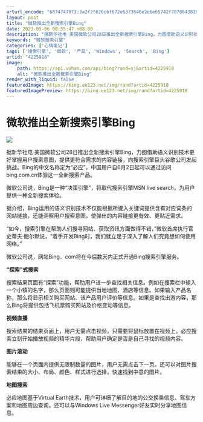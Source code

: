 ```yaml
---
arturl_encode: "6874747073:3a2f2f626c6f672e6373646e2e6e65742f7878643835313131:362f61727469636c652f64657461696c732f34323235393138"
layout: post
title: "微软推出全新搜索引擎Bing"
date: 2023-05-06 00:55:47 +08:00
description: "据新华社电 美国微软公司28日推出全新搜索引擎Bing，力图借助语义识别技术更好掌握用户搜索意图，提"
keywords: "微软搜索引擎"
categories: ['心情笔记']
tags: ['搜索引擎', '微软', '产品', 'Windows', 'Search', 'Bing']
artid: "4225918"
image:
    path: https://api.vvhan.com/api/bing?rand=sj&artid=4225918
    alt: "微软推出全新搜索引擎Bing"
render_with_liquid: false
featuredImage: https://bing.ee123.net/img/rand?artid=4225918
featuredImagePreview: https://bing.ee123.net/img/rand?artid=4225918
---
```


# 微软推出全新搜索引擎Bing

![](https://i-blog.csdnimg.cn/blog_migrate/28404cdee1a76558f6fb0ffaf0c6d49c.jpeg)

据新华社电 美国微软公司28日推出全新搜索引擎Bing，力图借助语义识别技术更好掌握用户搜索意图，提供更符合需求的内容链接，向搜索引擎巨头谷歌公司发起挑战。Bing的中文名称定为“必应”，中国用户自6月2日起可以通过访问bing.com.cn体验这一全新搜索产品。

微软公司说，Bing是一种“决策引擎”，将取代搜索引擎MSN live search，为用户提供一种全新搜索体验。

据介绍，Bing运用的语义识别技术不仅能根据所键入关键词提供含有对应词条的网站链接，还能洞察用户搜索意图，使弹出的内容链接更有效、更贴近需求。

“如今，搜索引擎在帮助人们搜寻网站、获取资讯方面做得不错，”微软首席执行官史蒂夫·鲍尔默说，“着手开发Bing时，我们就立足于深入了解人们究竟想如何使用网络。”

微软公司说，网站Bing．com将在今后数天内正式开通Bing搜索引擎服务。

**“探索”式搜索**

搜索结果页面有“探索”功能，帮助用户进一步查找相关信息。例如在搜索栏中输入一个小镇的名字，那么页面则可能提供当地地图、酒店等信息。如果输入产品名称，那么将显示相关购买网站、该产品用户评价等信息。如果是查找出游内容，那么Bing将提供包括飞机票购买网站及价格变动等信息。

**视频直播**

搜索结果的结果页面上，用户无需点击视频，只需要将鼠标放置在视频上，必应搜索立刻开始播放视频的精华片段，帮助用户确定是否是自己寻找的视频内容。

**图片滚动**

能够在一个页面内提供无限制数量的图片，用户无需点击下一页。还可以对图片搜索结果的大小、布局、颜色、样式进行选择，快速找到中意的图片。

**地图搜索**

必应地图基于Virtual Earth技术，用户可详细了解目的地的公交换乘信息、驾车方案和地图周边查询。还可以与Windows Live Messenger好友实时分享地图信息。